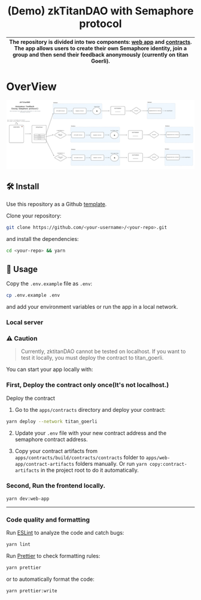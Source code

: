 <p align="center">
    <h1 align="center">
        (Demo) zkTitanDAO with Semaphore protocol
    </h1>
</p>

| The repository is divided into two components: [web app](./apps/web-app) and [contracts](./apps/contracts). The app allows users to create their own Semaphore identity, join a group and then send their feedback anonymously (currently on titan Goerli). |
| ----------------------------------------------------------------------------------------------------------------------------------------------------------------------------------------------------------------------------------------------------------- |

# OverView

![zkTitanDAO](/apps/web-app/public/zkTitanDAO_overview.png)

## 🛠 Install

Use this repository as a Github [template](https://github.com/semaphore-protocol/boilerplate/generate).

Clone your repository:

```bash
git clone https://github.com/<your-username>/<your-repo>.git
```

and install the dependencies:

```bash
cd <your-repo> && yarn
```

## 📜 Usage

Copy the `.env.example` file as `.env`:

```bash
cp .env.example .env
```

and add your environment variables or run the app in a local network.

### Local server

### ⚠️ Caution

> Currently, zktitanDAO cannot be tested on localhost.
> If you want to test it locally, you must deploy the contract to titan_goerli.

You can start your app locally with:

### First, Deploy the contract only once(It's not localhost.)

Deploy the contract

1. Go to the `apps/contracts` directory and deploy your contract:

```bash
yarn deploy --network titan_goerli
```

2. Update your `.env` file with your new contract address and the semaphore contract address.

3. Copy your contract artifacts from `apps/contracts/build/contracts/contracts` folder to `apps/web-app/contract-artifacts` folders manually. Or run `yarn copy:contract-artifacts` in the project root to do it automatically.

### Second, Run the frontend locally.

```bash
yarn dev:web-app
```

---

### Code quality and formatting

Run [ESLint](https://eslint.org/) to analyze the code and catch bugs:

```bash
yarn lint
```

Run [Prettier](https://prettier.io/) to check formatting rules:

```bash
yarn prettier
```

or to automatically format the code:

```bash
yarn prettier:write
```
